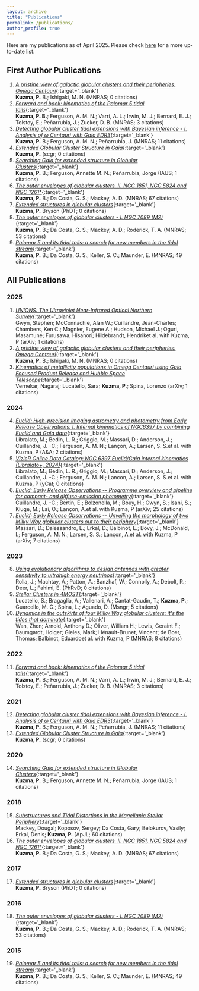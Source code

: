 ```yaml
---
layout: archive
title: "Publications"
permalink: /publications/
author_profile: true
---
```

Here are my publications as of April 2025. Please check [here](https://ui.adsabs.harvard.edu/search/fq=%7B!type%3Daqp%20v%3D%24fq_database%7D&fq_database=(database%3Aastronomy%20OR%20database%3Aphysics)&q=author%3A%22Kuzma%2C%20Pete%22&sort=date%20desc%2C%20bibcode%20desc&p_=0) for a more up-to-date list.
## First Author Publications
1. [*A pristine view of galactic globular clusters and their peripheries: Omega Centauri*](https://ui.adsabs.harvard.edu/abs/2025MNRAS.537.2752K/abstract){:target='_blank'} <br/> **Kuzma, P.** B.; Ishigaki, M. N.           (MNRAS; 0 citations)
2. [*Forward and back: kinematics of the Palomar 5 tidal tails*](https://ui.adsabs.harvard.edu/abs/2022MNRAS.512..315K/abstract){:target='_blank'} <br/> **Kuzma, P. B.**; Ferguson, A. M. N.; Varri, A. L.; Irwin, M. J.; Bernard, E. J.; Tolstoy, E.; Peñarrubia, J.; Zucker, D. B.           (MNRAS; 3 citations)
3. [*Detecting globular cluster tidal extensions with Bayesian inference - I. Analysis of ω Centauri with Gaia EDR3*](https://ui.adsabs.harvard.edu/abs/2021MNRAS.507.1127K/abstract){:target='_blank'} <br/> **Kuzma, P.** B.; Ferguson, A. M. N.; Peñarrubia, J.           (MNRAS; 11 citations)
4. [*Extended Globular Cluster Structure in Gaia*](https://ui.adsabs.harvard.edu/abs/2021scgr.confE..44K/abstract){:target='_blank'} <br/> **Kuzma, P.**           (scgr; 0 citations)
5. [*Searching Gaia for extended structure in Globular Clusters*](https://ui.adsabs.harvard.edu/abs/2020IAUS..351..468K/abstract){:target='_blank'} <br/> **Kuzma, P.** B.; Ferguson, Annette M. N.; Peñarrubia, Jorge           (IAUS; 1 citations)
6. [*The outer envelopes of globular clusters. II. NGC 1851, NGC 5824 and NGC 1261<SUP>*</SUP>*](https://ui.adsabs.harvard.edu/abs/2018MNRAS.473.2881K/abstract){:target='_blank'} <br/> **Kuzma, P.** B.; Da Costa, G. S.; Mackey, A. D.           (MNRAS; 67 citations)
7. [*Extended structures in globular clusters*](https://ui.adsabs.harvard.edu/abs/2017PhDT.......437K/abstract){:target='_blank'} <br/> **Kuzma, P.** Bryson           (PhDT; 0 citations)
8. [*The outer envelopes of globular clusters - I. NGC 7089 (M2)*](https://ui.adsabs.harvard.edu/abs/2016MNRAS.461.3639K/abstract){:target='_blank'} <br/> **Kuzma, P.** B.; Da Costa, G. S.; Mackey, A. D.; Roderick, T. A.           (MNRAS; 53 citations)
9. [*Palomar 5 and its tidal tails: a search for new members in the tidal stream*](https://ui.adsabs.harvard.edu/abs/2015MNRAS.446.3297K/abstract){:target='_blank'} <br/> **Kuzma, P.** B.; Da Costa, G. S.; Keller, S. C.; Maunder, E.           (MNRAS; 49 citations)

## All Publications 
### 2025
1. [*UNIONS: The Ultraviolet Near-Infrared Optical Northern Survey*](https://ui.adsabs.harvard.edu/abs/2025arXiv250313783G/abstract){:target='_blank'} <br/> Gwyn, Stephen; McConnachie, Alan W.; Cuillandre, Jean-Charles; Chambers, Ken C.; Magnier, Eugene A.; Hudson, Michael J.; Oguri, Masamune; Furusawa, Hisanori; Hildebrandt, Hendriket al. with Kuzma, P           (arXiv; 1 citations)
2. [*A pristine view of galactic globular clusters and their peripheries: Omega Centauri*](https://ui.adsabs.harvard.edu/abs/2025MNRAS.537.2752K/abstract){:target='_blank'} <br/> **Kuzma, P.** B.; Ishigaki, M. N.           (MNRAS; 0 citations)
3. [*Kinematics of metallicity populations in Omega Centauri using Gaia Focused Product Release and Hubble Space Telescope*](https://ui.adsabs.harvard.edu/abs/2025arXiv250217755V/abstract){:target='_blank'} <br/> Vernekar, Nagaraj; Lucatello, Sara; **Kuzma, P.**; Spina, Lorenzo           (arXiv; 1 citations)
### 2024
4. [*Euclid: High-precision imaging astrometry and photometry from Early Release Observations: I. Internal kinematics of NGC6397 by combining Euclid and Gaia data*](https://ui.adsabs.harvard.edu/abs/2024A&A...692A..96L/abstract){:target='_blank'} <br/> Libralato, M.; Bedin, L. R.; Griggio, M.; Massari, D.; Anderson, J.; Cuillandre, J. -C.; Ferguson, A. M. N.; Lançon, A.; Larsen, S. S.et al. with Kuzma, P           (A&A; 2 citations)
5. [*VizieR Online Data Catalog: NGC 6397 Euclid/Gaia internal kinematics (Libralato+, 2024)*](https://ui.adsabs.harvard.edu/abs/2024yCat..36920096L/abstract){:target='_blank'} <br/> Libralato, M.; Bedin, L. R.; Griggio, M.; Massari, D.; Anderson, J.; Cuillandre, J. -C.; Ferguson, A. M. N.; Lancon, A.; Larsen, S. S.et al. with Kuzma, P           (yCat; 0 citations)
6. [*Euclid: Early Release Observations -- Programme overview and pipeline for compact- and diffuse-emission photometry*](https://ui.adsabs.harvard.edu/abs/2024arXiv240513496C/abstract){:target='_blank'} <br/> Cuillandre, J. -C.; Bertin, E.; Bolzonella, M.; Bouy, H.; Gwyn, S.; Isani, S.; Kluge, M.; Lai, O.; Lançon, A.et al. with Kuzma, P           (arXiv; 25 citations)
7. [*Euclid: Early Release Observations -- Unveiling the morphology of two Milky Way globular clusters out to their periphery*](https://ui.adsabs.harvard.edu/abs/2024arXiv240513498M/abstract){:target='_blank'} <br/> Massari, D.; Dalessandro, E.; Erkal, D.; Balbinot, E.; Bovy, J.; McDonald, I.; Ferguson, A. M. N.; Larsen, S. S.; Lançon, A.et al. with Kuzma, P           (arXiv; 7 citations)
### 2023
8. [*Using evolutionary algorithms to design antennas with greater sensitivity to ultrahigh energy neutrinos*](https://ui.adsabs.harvard.edu/abs/2023PhRvD.108j2002R/abstract){:target='_blank'} <br/> Rolla, J.; Machtay, A.; Patton, A.; Banzhaf, W.; Connolly, A.; Debolt, R.; Deer, L.; Fahimi, E.           (PhRvD; 0 citations)
9. [*Stellar Clusters in 4MOST*](https://ui.adsabs.harvard.edu/abs/2023Msngr.190...13L/abstract){:target='_blank'} <br/> Lucatello, S.; Bragaglia, A.; Vallenari, A.; Cantat-Gaudin, T.; **Kuzma, P.**; Guarcello, M. G.; Spina, L.; Aguado, D.           (Msngr; 5 citations)
10. [*Dynamics in the outskirts of four Milky Way globular clusters: it's the tides that dominate*](https://ui.adsabs.harvard.edu/abs/2023MNRAS.519..192W/abstract){:target='_blank'} <br/> Wan, Zhen; Arnold, Anthony D.; Oliver, William H.; Lewis, Geraint F.; Baumgardt, Holger; Gieles, Mark; Hénault-Brunet, Vincent; de Boer, Thomas; Balbinot, Eduardoet al. with Kuzma, P           (MNRAS; 8 citations)
### 2022
11. [*Forward and back: kinematics of the Palomar 5 tidal tails*](https://ui.adsabs.harvard.edu/abs/2022MNRAS.512..315K/abstract){:target='_blank'} <br/> **Kuzma, P.** B.; Ferguson, A. M. N.; Varri, A. L.; Irwin, M. J.; Bernard, E. J.; Tolstoy, E.; Peñarrubia, J.; Zucker, D. B.           (MNRAS; 3 citations)
### 2021
12. [*Detecting globular cluster tidal extensions with Bayesian inference - I. Analysis of ω Centauri with Gaia EDR3*](https://ui.adsabs.harvard.edu/abs/2021MNRAS.507.1127K/abstract){:target='_blank'} <br/> **Kuzma, P.** B.; Ferguson, A. M. N.; Peñarrubia, J.           (MNRAS; 11 citations)
13. [*Extended Globular Cluster Structure in Gaia*](https://ui.adsabs.harvard.edu/abs/2021scgr.confE..44K/abstract){:target='_blank'} <br/> **Kuzma, P.**           (scgr; 0 citations)
### 2020
14. [*Searching Gaia for extended structure in Globular Clusters*](https://ui.adsabs.harvard.edu/abs/2020IAUS..351..468K/abstract){:target='_blank'} <br/> **Kuzma, P.** B.; Ferguson, Annette M. N.; Peñarrubia, Jorge           (IAUS; 1 citations)
### 2018
15. [*Substructures and Tidal Distortions in the Magellanic Stellar Periphery*](https://ui.adsabs.harvard.edu/abs/2018ApJ...858L..21M/abstract){:target='_blank'} <br/> Mackey, Dougal; Koposov, Sergey; Da Costa, Gary; Belokurov, Vasily; Erkal, Denis; **Kuzma, P.**           (ApJL; 60 citations)
16. [*The outer envelopes of globular clusters. II. NGC 1851, NGC 5824 and NGC 1261<SUP>*</SUP>*](https://ui.adsabs.harvard.edu/abs/2018MNRAS.473.2881K/abstract){:target='_blank'} <br/> **Kuzma, P.** B.; Da Costa, G. S.; Mackey, A. D.           (MNRAS; 67 citations)
### 2017
17. [*Extended structures in globular clusters*](https://ui.adsabs.harvard.edu/abs/2017PhDT.......437K/abstract){:target='_blank'} <br/> **Kuzma, P.** Bryson           (PhDT; 0 citations)
### 2016
18. [*The outer envelopes of globular clusters - I. NGC 7089 (M2)*](https://ui.adsabs.harvard.edu/abs/2016MNRAS.461.3639K/abstract){:target='_blank'} <br/> **Kuzma, P.** B.; Da Costa, G. S.; Mackey, A. D.; Roderick, T. A.           (MNRAS; 53 citations)
### 2015
19. [*Palomar 5 and its tidal tails: a search for new members in the tidal stream*](https://ui.adsabs.harvard.edu/abs/2015MNRAS.446.3297K/abstract){:target='_blank'} <br/> **Kuzma, P.** B.; Da Costa, G. S.; Keller, S. C.; Maunder, E.           (MNRAS; 49 citations)
